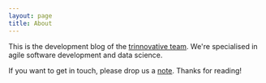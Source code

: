 ```yaml
---
layout: page
title: About
---
```


This is the development blog of the <a href="http://trinnovative.de">trinnovative team</a>.
We're specialised in agile software development and data science.

<p class="message">
If you want to get in touch, please drop us a <a href="mailto:info@trinnovative.de">note</a>. Thanks for reading!
</p>